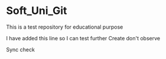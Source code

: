 # Soft_Uni_Git
This is a test repository for educational purpose


I have added this line so I can test further 
Create don't observe

Sync check